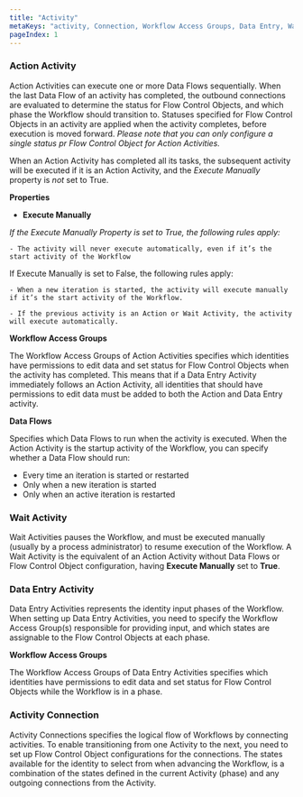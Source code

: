 ```yaml
---
title: "Activity"
metaKeys: "activity, Connection, Workflow Access Groups, Data Entry, Wait, flow,Execute Manually"
pageIndex: 1
---
```


### Action Activity

Action Activities can execute one or more Data Flows sequentially. When the last Data Flow of an activity has completed, the outbound connections are evaluated to determine the status for Flow Control Objects, and which phase the Workflow should transition to. Statuses specified for Flow Control Objects in an activity are applied when the activity completes, before execution is moved forward. 
*Please note that you can only configure a single status pr Flow Control Object for Action Activities.*

When an Action Activity has completed all its tasks, the subsequent activity will be executed if it is an Action Activity, and the *Execute* *Manually* property is *not* set to True.

**Properties**

*	**Execute Manually**

 *If the Execute Manually Property is set to True, the following rules apply:*

    - The activity will never execute automatically, even if it’s the start activity of the Workflow

 If Execute Manually is set to False, the following rules apply:

    - When a new iteration is started, the activity will execute manually if it’s the start activity of the Workflow.
  
    - If the previous activity is an Action or Wait Activity, the activity will execute automatically.
  
**Workflow Access Groups**

The Workflow Access Groups of Action Activities specifies which identities have permissions to edit data and set status for Flow Control Objects when the activity has completed. This means that if a Data Entry Activity immediately follows an Action Activity, all identities that should have permissions to edit data must be added to both the Action and Data Entry activity.

**Data Flows**

Specifies which Data Flows to run when the activity is executed. When the Action Activity is the startup activity of the Workflow, you can specify whether a Data Flow should run:

*	Every time an iteration is started or restarted
*	Only when a new iteration is started
*	Only when an active iteration is restarted

### Wait Activity

Wait Activities pauses the Workflow, and must be executed manually (usually by a process administrator) to resume execution of the Workflow. A Wait Activity is the equivalent of an Action Activity without Data Flows or Flow Control Object configuration, having **Execute Manually** set to **True**.

### Data Entry Activity

Data Entry Activities represents the identity input phases of the Workflow. When setting up Data Entry Activities, you need to specify the Workflow Access Group(s) responsible for providing input, and which states are assignable to the Flow Control Objects at each phase.

**Workflow Access Groups**

The Workflow Access Groups of Data Entry Activities specifies which identities have permissions to edit data and set status for Flow Control Objects while the Workflow is in a phase.

### Activity Connection

Activity Connections specifies the logical flow of Workflows by connecting activities.
To enable transitioning from one Activity to the next, you need to set up Flow Control Object configurations for the connections. The states available for the identity to select from when advancing the Workflow, is a combination of the states defined in the current Activity (phase) and any outgoing connections from the Activity.
